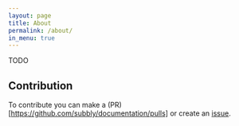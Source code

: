 ```yaml
---
layout: page
title: About
permalink: /about/
in_menu: true
---
```


TODO

## Contribution

To contribute you can make a (PR)[https://github.com/subbly/documentation/pulls] or create an [issue](https://github.com/subbly/documentation/issues).
